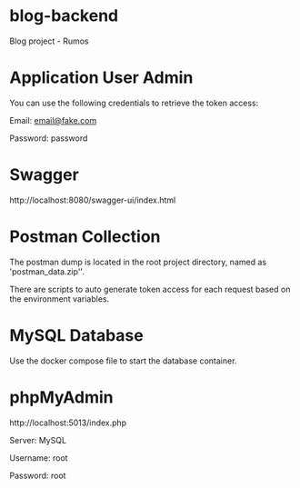 # blog-backend
Blog project - Rumos

# Application User Admin
You can use the following credentials to retrieve the token access:

Email: email@fake.com

Password: password

# Swagger
http://localhost:8080/swagger-ui/index.html

# Postman Collection
The postman dump is located in the root project directory, named as 'postman_data.zip''.

There are scripts to auto generate token access for each request based on the environment variables.

# MySQL Database
Use the docker compose file to start the database container.

# phpMyAdmin
http://localhost:5013/index.php

Server: MySQL

Username: root

Password: root